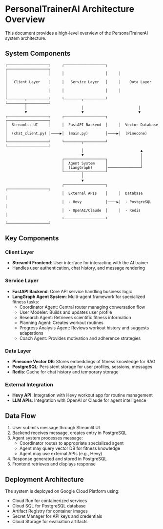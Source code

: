 # PersonalTrainerAI Architecture Overview

This document provides a high-level overview of the PersonalTrainerAI system architecture.

## System Components

```
┌───────────────────┐     ┌───────────────────┐     ┌───────────────────┐
│                   │     │                   │     │                   │
│   Client Layer    │     │   Service Layer   │     │    Data Layer     │
│                   │     │                   │     │                   │
└────────┬──────────┘     └────────┬──────────┘     └────────┬──────────┘
         │                         │                         │
         ▼                         ▼                         ▼
┌───────────────────┐     ┌───────────────────┐     ┌───────────────────┐
│  Streamlit UI     │     │  FastAPI Backend  │     │  Vector Database  │
│  (chat_client.py) │────▶│  (main.py)        │────▶│  (Pinecone)       │
└───────────────────┘     └────────┬──────────┘     └───────────────────┘
                                   │                          ▲
                                   ▼                          │
                          ┌───────────────────┐               │
                          │  Agent System     │               │
                          │  (LangGraph)      │───────────────┘
                          └────────┬──────────┘
                                   │
                                   ▼
                          ┌───────────────────┐     ┌───────────────────┐
                          │  External APIs    │     │  Database         │
                          │  - Hevy           │────▶│  - PostgreSQL     │
                          │  - OpenAI/Claude  │     │  - Redis          │
                          └───────────────────┘     └───────────────────┘
```

## Key Components

### Client Layer
- **Streamlit Frontend**: User interface for interacting with the AI trainer
- Handles user authentication, chat history, and message rendering

### Service Layer
- **FastAPI Backend**: Core API service handling business logic
- **LangGraph Agent System**: Multi-agent framework for specialized fitness tasks:
  - Coordinator Agent: Central router managing conversation flow
  - User Modeler: Builds and updates user profile
  - Research Agent: Retrieves scientific fitness information
  - Planning Agent: Creates workout routines
  - Progress Analysis Agent: Reviews workout history and suggests adaptations
  - Coach Agent: Provides motivation and adherence strategies

### Data Layer
- **Pinecone Vector DB**: Stores embeddings of fitness knowledge for RAG
- **PostgreSQL**: Persistent storage for user profiles, sessions, messages
- **Redis**: Cache for chat history and temporary storage

### External Integration
- **Hevy API**: Integration with Hevy workout app for routine management
- **LLM APIs**: Integration with OpenAI or Claude for agent intelligence

## Data Flow

1. User submits message through Streamlit UI
2. Backend receives message, creates entry in PostgreSQL
3. Agent system processes message:
   - Coordinator routes to appropriate specialized agent
   - Agent may query vector DB for fitness knowledge
   - Agent may use external APIs (e.g., Hevy)
4. Response generated and stored in PostgreSQL
5. Frontend retrieves and displays response

## Deployment Architecture

The system is deployed on Google Cloud Platform using:
- Cloud Run for containerized services
- Cloud SQL for PostgreSQL database
- Artifact Registry for container images
- Secret Manager for API keys and credentials
- Cloud Storage for evaluation artifacts
```